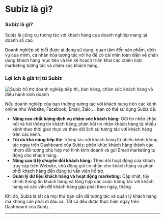 # Subiz là gì?

### Subiz là gì?

Subiz là công cụ tương tác với khách hàng của doanh nghiệp mang lại doanh số cao.

Doanh nghiệp sẽ biết được ai đang sử dụng, quan tâm đến sản phẩm, dịch vụ của mình, cá nhân hóa tương tác với họ để có cái nhìn toàn diện về chân dung khách hàng mục tiêu và lên kế hoạch triển khai các chiến lược marketing tương tác và chăm sóc khách hàng.  


### Lợi ích & giá trị từ Subiz

![Subiz h&#x1ED7; tr&#x1EE3; doanh nghi&#x1EC7;p ti&#x1EBF;p th&#x1ECB;, b&#xE1;n h&#xE0;ng, ch&#x103;m s&#xF3;c kh&#xE1;ch h&#xE0;ng v&#xE0; &#x111;i&#x1EC1;u h&#xE0;nh kinh doanh](https://lh5.googleusercontent.com/mzwaq8tJ0XRcMkxTUDi754pxbriE53--ZfQ1h08VjiOU87Jc_lfWIOo4d6HqtFYZIcBallrmczAk3y4qd7rEhhm18520IbYftHZiRGDgHU_nOz0sMR6iP7U_4Xg5VDSvUkUS6s9A)

Nếu doanh nghiệp của bạn thường tương tác với khách hàng trên các kênh online như Website, Facebook, Email, Zalo,... bạn có thể sử dụng Subiz để:

* **Nâng cao chất lượng dịch vụ chăm sóc khách hàng**: Gửi tin nhắn chào hỏi và hỏi thông tin khách hàng; phản hồi tin nhắn khách hàng từ nhiều kênh theo thời gian thực và theo dõi lịch sử tương tác với khách hàng trên các kênh.
* **Tối ưu khả năng tiếp thị:** Tương tác với khách hàng từ nhiều kênh tương tác ngay trên Dashboard của Subiz; phân khúc khách hàng thành các nhóm đối tượng phù hợp mô hình kinh doanh và gửi Email marketing tự động cho khách hàng.
* **Nâng cao tỉ lệ chuyển đổi khách hàng:** Theo dõi hoạt động của khách truy cập trên Website, chủ động gửi tin nhắn cho khách hàng và phân phối khách hàng đến đúng tư vấn viên hỗ trợ.
* **Quản lý dữ liệu khách hàng và hoạt động marketing:** Cập nhật, tùy chỉnh thông tin khách hàng và tổng hợp các cuộc tương tác với khách hàng và các vấn đề khách hàng gặp phải theo ngày, tháng

Khi đó, Subiz là tất cả mọi thứ bạn cần để tương tác và quản lý khách hàng mà không cần phải đi đâu xa. Tất cả đều được thực hiện ngay trên Dashboard của Subiz.  
****

